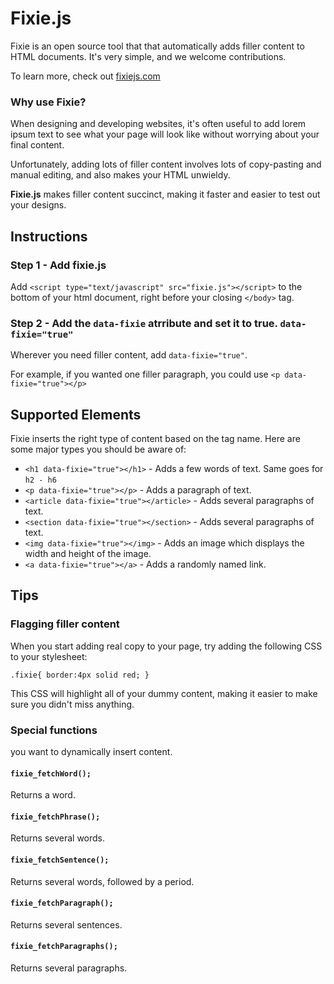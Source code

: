 # Fixie.js

Fixie is an open source tool that that automatically adds filler content to HTML documents. It's very simple, and we welcome contributions.

To learn more, check out  [fixiejs.com](http://www.fixiejs.com "fixiejs") 

### Why use Fixie?
When designing and developing websites, it's often useful to add lorem ipsum text to see what your page will look like without worrying about your final content.

Unfortunately, adding lots of filler content involves lots of copy-pasting and manual editing, and also makes your HTML unwieldy.

**Fixie.js** makes filler content succinct, making it faster and easier to test out your designs.

## Instructions

### Step 1 - Add fixie.js 

Add `<script type="text/javascript" src="fixie.js"></script>` to the bottom of your html document, right before your closing `</body>` tag.

### Step 2 - Add the `data-fixie` atrribute and set it to true. `data-fixie="true"`

Wherever you need filler content, add `data-fixie="true"`.

For example, if you wanted one filler paragraph, you could use
`<p data-fixie="true"></p>`

## Supported Elements
Fixie inserts the right type of content based on the tag name. Here are some major types you should be aware of:

- `<h1 data-fixie="true"></h1>` - Adds a few words of text. Same goes for `h2 - h6`
- `<p data-fixie="true"></p>` - Adds a paragraph of text.
- `<article data-fixie="true"></article>` - Adds several paragraphs of text.
- `<section data-fixie="true"></section>` - Adds several paragraphs of text.
- `<img data-fixie="true"></img>` - Adds an image which displays the width and height of the image.
- `<a data-fixie="true"></a>` - Adds a randomly named link.

## Tips

### Flagging filler content
When you start adding real copy to your page, try adding the following CSS to your stylesheet:

`.fixie{ border:4px solid red; }`

This CSS will highlight all of your dummy content, making it easier to make sure you didn't miss anything.

### Special functions
you want to dynamically insert content.
####  `fixie_fetchWord();`
Returns a word.
####  `fixie_fetchPhrase();`
Returns several words.
#### `fixie_fetchSentence();`
Returns several words, followed by a period.
#### `fixie_fetchParagraph();`
Returns several sentences.
#### `fixie_fetchParagraphs();`
Returns several paragraphs.